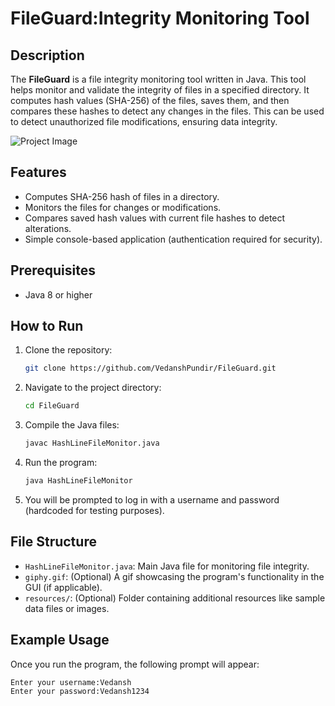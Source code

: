 # FileGuard:Integrity Monitoring Tool

## Description

The **FileGuard** is a file integrity monitoring tool written in Java. This tool helps monitor and validate the integrity of files in a specified directory. It computes hash values (SHA-256) of the files, saves them, and then compares these hashes to detect any changes in the files. This can be used to detect unauthorized file modifications, ensuring data integrity.

![Project Image](project-image.png)


## Features

- Computes SHA-256 hash of files in a directory.
- Monitors the files for changes or modifications.
- Compares saved hash values with current file hashes to detect alterations.
- Simple console-based application (authentication required for security).

## Prerequisites

- Java 8 or higher

## How to Run

1. Clone the repository:
    ```bash
    git clone https://github.com/VedanshPundir/FileGuard.git
    ```

2. Navigate to the project directory:
    ```bash
    cd FileGuard
    ```

3. Compile the Java files:
    ```bash
    javac HashLineFileMonitor.java
    ```

4. Run the program:
    ```bash
    java HashLineFileMonitor
    ```

5. You will be prompted to log in with a username and password (hardcoded for testing purposes).

## File Structure

- `HashLineFileMonitor.java`: Main Java file for monitoring file integrity.
- `giphy.gif`: (Optional) A gif showcasing the program's functionality in the GUI (if applicable).
- `resources/`: (Optional) Folder containing additional resources like sample data files or images.

## Example Usage

Once you run the program, the following prompt will appear:

```bash
Enter your username:Vedansh
Enter your password:Vedansh1234

